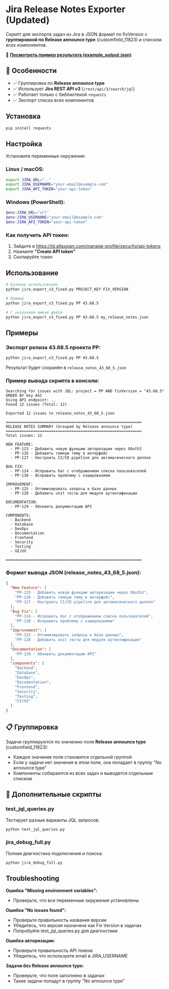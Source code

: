 # Jira Release Notes Exporter (Updated)

Скрипт для экспорта задач из Jira в JSON формат по fixVersion с **группировкой по Release announce type** (customfield_11823) и списком всех компонентов.

📄 **[Посмотреть пример результата (example_output.json)](./example_output.json)**

## 🎯 Особенности

- ✅ Группировка по **Release announce type**
- ✅ Использует **Jira REST API v3** (`/rest/api/3/search/jql`)
- ✅ Работает только с библиотекой `requests`
- ✅ Экспорт списка всех компонентов

## Установка

```bash
pip install requests
```

## Настройка

Установите переменные окружения:

### Linux / macOS:
```bash
export JIRA_URL=".."
export JIRA_USERNAME="your-email@example.com"
export JIRA_API_TOKEN="your-api-token"
```

### Windows (PowerShell):
```powershell
$env:JIRA_URL="url"
$env:JIRA_USERNAME="your-email@example.com"
$env:JIRA_API_TOKEN="your-api-token"
```

### Как получить API токен:
1. Зайдите в https://id.atlassian.com/manage-profile/security/api-tokens
2. Нажмите **"Create API token"**
3. Скопируйте токен

## Использование

```bash
# Базовое использование
python jira_export_v3_fixed.py PROJECT_KEY FIX_VERSION

# Пример
python jira_export_v3_fixed.py PP 43.68.5

# С указанием имени файла
python jira_export_v3_fixed.py PP 43.68.5 my_release_notes.json
```

## Примеры

### Экспорт релиза 43.68.5 проекта PP:
```bash
python jira_export_v3_fixed.py PP 43.68.5
```

Результат будет сохранён в `release_notes_43_68_5.json`

### Пример вывода скрипта в консоли:
```
Searching for issues with JQL: project = PP AND fixVersion = "43.68.5" ORDER BY key ASC
Using API endpoint: ..
Found 12 issues (Total: 12)

Exported 12 issues to release_notes_43_68_5.json

============================================================
RELEASE NOTES SUMMARY (Grouped by Release announce type)
============================================================
Total issues: 12

NEW FEATURE:
  - PP-123 - Добавить новую функцию авторизации через OAuth2
  - PP-126 - Добавить темную тему в интерфейс
  - PP-127 - Настроить CI/CD pipeline для автоматического деплоя

BUG FIX:
  - PP-124 - Исправить баг с отображением списка пользователей
  - PP-130 - Исправить проблему с кэшированием

IMPROVEMENT:
  - PP-125 - Оптимизировать запросы к базе данных
  - PP-128 - Добавить unit тесты для модуля аутентификации

DOCUMENTATION:
  - PP-129 - Обновить документацию API

COMPONENTS:
  - Backend
  - Database
  - DevOps
  - Documentation
  - Frontend
  - Security
  - Testing
  - UI/UX

============================================================
```

### Формат вывода JSON (release_notes_43_68_5.json):
```json
{
  "New Feature": [
    "PP-123 - Добавить новую функцию авторизации через OAuth2",
    "PP-126 - Добавить темную тему в интерфейс",
    "PP-127 - Настроить CI/CD pipeline для автоматического деплоя"
  ],
  "Bug Fix": [
    "PP-124 - Исправить баг с отображением списка пользователей",
    "PP-130 - Исправить проблему с кэшированием"
  ],
  "Improvement": [
    "PP-125 - Оптимизировать запросы к базе данных",
    "PP-128 - Добавить unit тесты для модуля аутентификации"
  ],
  "Documentation": [
    "PP-129 - Обновить документацию API"
  ],
  "components": [
    "Backend",
    "Database",
    "DevOps",
    "Documentation",
    "Frontend",
    "Security",
    "Testing",
    "UI/UX"
  ]
}
```

## 📋 Группировка

Задачи группируются по значению поля **Release announce type** (customfield_11823):
- Каждое значение поля становится отдельной группой
- Если у задачи нет значения в этом поле, она попадает в группу "No announce type"
- Компоненты собираются из всех задач и выводятся отдельным списком

## 🔧 Дополнительные скрипты

### test_jql_queries.py  
Тестирует разные варианты JQL запросов:
```bash
python test_jql_queries.py
```

### jira_debug_full.py
Полная диагностика подключения и поиска:
```bash
python jira_debug_full.py
```

## Troubleshooting

**Ошибка "Missing environment variables":**
- Проверьте, что все переменные окружения установлены

**Ошибка "No issues found":**
- Проверьте правильность названия версии
- Убедитесь, что версия назначена как Fix Version в задачах
- Попробуйте test_jql_queries.py для диагностики

**Ошибка авторизации:**
- Проверьте правильность API токена
- Убедитесь, что используете email в JIRA_USERNAME

**Задачи без Release announce type:**
- Проверьте, что поле заполнено в задачах
- Такие задачи попадут в группу "No announce type"
